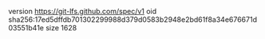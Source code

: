 version https://git-lfs.github.com/spec/v1
oid sha256:17ed5dffdb701302299988d379d0583b2948e2bd61f8a34e676671d03551b41e
size 1628
